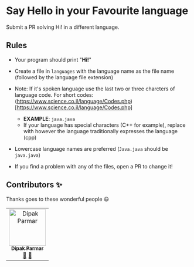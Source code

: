 # Say Hello in your Favourite language


Submit a PR solving Hi! in a different language. 

## Rules

* Your program should print "**Hi!**"
* Create a file in `languages` with the language name as the file name (followed by the language file extension)
* Note:  If it's spoken language use the last two or three charcters of language code. For short codes: (https://www.science.co.il/language/Codes.php)[https://www.science.co.il/language/Codes.php]

  * **EXAMPLE**: `java.java`
  * If your language has special characters (C++ for example), replace with however the language traditionally expresses the language (cpp)
* Lowercase language names are preferred (`Java.java` should be `java.java`)
* If you find a problem with any of the files, open a PR to change it!

## Contributors ✨

Thanks goes to these wonderful people 😃

<!-- ALL-CONTRIBUTORS-LIST:START - Do not remove or modify this section -->
<table>
  <tr>
    <td align="center">
     <a href="https://dipak.tech">
      <img src="https://avatars1.githubusercontent.com/u/24366206?s=460&v=3" width="100px;" alt="Dipak Parmar"/>
      <br />
      <sub>
       <b>Dipak Parmar</b>
      </sub>
     </a><br />
     <a href="mailto:hi@dipak.tech" title="Answering Questions">💬</a> 
     <a href="https://github.com/truopensource/hello-hactoberfest2019/commits?author=dipakparmar" title="Documentation">📖</a> 
  
   </td>
 </tr>
 </table>
 <!-- ALL-CONTRIBUTORS-LIST:END - Do not remove or modify this section -->
 
